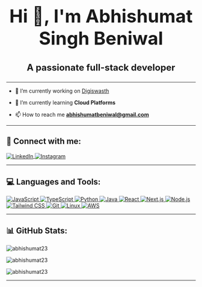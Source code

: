 <h1 align="center" style="font-size: 3rem;">Hi 👋, I'm Abhishumat Singh Beniwal</h1>
<h3 align="center" style="font-size: 1.5rem;">A passionate full-stack developer</h3>

---

- 🔭 I’m currently working on [Digiswasth](https://digiswasth-xi.vercel.app/)

- 🌱 I’m currently learning **Cloud Platforms**

- 📫 How to reach me **abhishumatbeniwal@gmail.com**

---

<h2 align="left">🔗 Connect with me:</h2>
<p align="left">
  <a href="https://www.linkedin.com/in/abhishumat-singh-beniwal-200620269/" target="_blank">
    <img align="center" src="https://img.shields.io/badge/LinkedIn-0077B5?style=for-the-badge&logo=linkedin&logoColor=white" alt="LinkedIn" />
  </a>
  <a href="https://instagram.com/abhishumatt" target="_blank">
    <img align="center" src="https://img.shields.io/badge/Instagram-E4405F?style=for-the-badge&logo=instagram&logoColor=white" alt="Instagram" />
  </a>
</p>

---

<h2 align="left">💻 Languages and Tools:</h2>
<p align="left">
  <a href="https://www.javascript.com/" target="_blank">
    <img src="https://img.shields.io/badge/JavaScript-323330?style=for-the-badge&logo=javascript&logoColor=F7DF1E" alt="JavaScript" />
  </a>
  <a href="https://www.typescriptlang.org/" target="_blank">
    <img src="https://img.shields.io/badge/TypeScript-007ACC?style=for-the-badge&logo=typescript&logoColor=white" alt="TypeScript" />
  </a>
  <a href="https://www.python.org/" target="_blank">
    <img src="https://img.shields.io/badge/Python-3776AB?style=for-the-badge&logo=python&logoColor=white" alt="Python" />
  </a>
  <a href="https://www.java.com/" target="_blank">
    <img src="https://img.shields.io/badge/Java-ED8B00?style=for-the-badge&logo=java&logoColor=white" alt="Java" />
  </a>
  <a href="https://reactjs.org/" target="_blank">
    <img src="https://img.shields.io/badge/React-20232A?style=for-the-badge&logo=react&logoColor=61DAFB" alt="React" />
  </a>
  <a href="https://nextjs.org/" target="_blank">
    <img src="https://img.shields.io/badge/Next.js-000000?style=for-the-badge&logo=nextdotjs&logoColor=white" alt="Next.js" />
  </a>
  <a href="https://nodejs.org/" target="_blank">
    <img src="https://img.shields.io/badge/Node.js-43853D?style=for-the-badge&logo=node.js&logoColor=white" alt="Node.js" />
  </a>
  <a href="https://tailwindcss.com/" target="_blank">
    <img src="https://img.shields.io/badge/Tailwind_CSS-38B2AC?style=for-the-badge&logo=tailwind-css&logoColor=white" alt="Tailwind CSS" />
  </a>
  <a href="https://git-scm.com/" target="_blank">
    <img src="https://img.shields.io/badge/Git-F05032?style=for-the-badge&logo=git&logoColor=white" alt="Git" />
  </a>
  <a href="https://www.linux.org/" target="_blank">
    <img src="https://img.shields.io/badge/Linux-FCC624?style=for-the-badge&logo=linux&logoColor=black" alt="Linux" />
  </a>
  <a href="https://aws.amazon.com/" target="_blank">
    <img src="https://img.shields.io/badge/Amazon_AWS-232F3E?style=for-the-badge&logo=amazon-aws&logoColor=white" alt="AWS" />
  </a>
</p>

---

<h2 align="left">📊 GitHub Stats:</h2>
<p align="left">
  <img src="https://github-readme-stats.vercel.app/api/top-langs?username=abhishumat23&show_icons=true&locale=en&layout=compact&theme=dark" alt="abhishumat23" />
</p>

<p align="left">
  <img src="https://github-readme-stats.vercel.app/api?username=abhishumat23&show_icons=true&locale=en&theme=dark" alt="abhishumat23" />
</p>

<p align="left">
  <img src="https://github-readme-streak-stats.herokuapp.com/?user=abhishumat23&theme=dark" alt="abhishumat23" />
</p>

---
